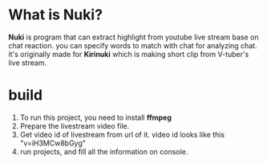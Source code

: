 # What is Nuki?
**Nuki** is program that can extract highlight from youtube live stream base on chat reaction.
you can specify words to match with chat for analyzing chat.
it's originally made for **Kirinuki** which is making short clip from V-tuber's live stream.


# build
1. To run this project, you need to install **ffmpeg**
2. Prepare the livestream video file.
3. Get video id of livestream from url of it. video id looks like this "v=iH3MCw8bGyg"
4. run projects, and fill all the information on console.




